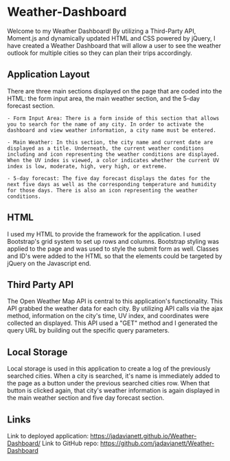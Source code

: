 # Weather-Dashboard

Welcome to my Weather Dashboard! By utilizing a Third-Party API, Moment.js and dynamically updated HTML and CSS powered by jQuery, I have created a Weather Dashboard that will allow a user to see the weather outlook for multiple cities so they can plan their trips accordingly. 


## Application Layout
There are three main sections displayed on the page that are coded into the HTML: the form input area, the main weather section, and the 5-day forecast section.

    - Form Input Area: There is a form inside of this section that allows you to search for the name of any city. In order to activate the dashboard and view weather information, a city name must be entered. 

    - Main Weather: In this section, the city name and current date are displayed as a title. Underneath, the current weather conditions including and icon representing the weather conditions are displayed. 
    When the UV index is viewed, a color indicates whether the current UV index is low, moderate, high, very high, or extreme. 

    - 5-day forecast: The five day forecast displays the dates for the next five days as well as the corresponding temperature and humidity for those days. There is also an icon representing the weather conditions. 

## HTML 
I used my HTML to provide the framework for the application. I used Bootstrap's grid system to set up rows and columns. Bootstrap styling was applied to the page and was used to style the submit form as well. Classes and ID's were added to the HTML so that the elements could be targeted by jQuery on the Javascript end. 

## Third Party API
The Open Weather Map API is central to this application's functionality. This API grabbed the weather data for each city. By utilizing API calls via the ajax method, information on the city's time, UV index, and coordinates were collected an displayed. This API used a "GET" method and I generated the query URL by building out the specific query parameters. 

## Local Storage 
Local storage is used in this application to create a log of the previously searched cities. When a city is searched, it's name is immediately added to the page as a button under the previous searched cities row. When that button is clicked again, that city's weather information is again displayed in the main weather section and five day forecast section. 

## Links 
Link to deployed application: https://jadavianett.github.io/Weather-Dashboard/ 
Link to GitHub repo: https://github.com/jadavianett/Weather-Dashboard



